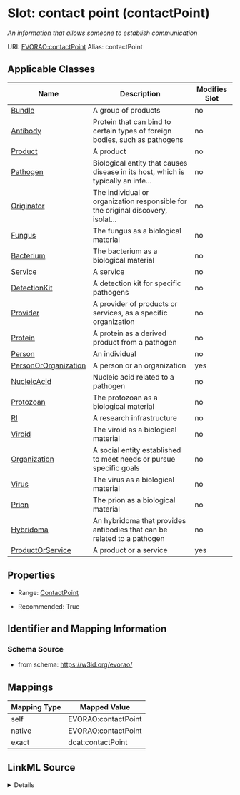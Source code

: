 

# Slot: contact point (contactPoint) 


_An information that allows someone to establish communication_





URI: [EVORAO:contactPoint](https://w3id.org/evorao/contactPoint)
Alias: contactPoint

<!-- no inheritance hierarchy -->





## Applicable Classes

| Name | Description | Modifies Slot |
| --- | --- | --- |
| [Bundle](Bundle.md) | A group of products |  no  |
| [Antibody](Antibody.md) | Protein that can bind to certain types of foreign bodies, such as pathogens |  no  |
| [Product](Product.md) | A product |  no  |
| [Pathogen](Pathogen.md) | Biological entity that causes disease in its host, which is typically an infe... |  no  |
| [Originator](Originator.md) | The individual or organization responsible for the original discovery, isolat... |  no  |
| [Fungus](Fungus.md) | The fungus as a biological material |  no  |
| [Bacterium](Bacterium.md) | The bacterium as a biological material |  no  |
| [Service](Service.md) | A service |  no  |
| [DetectionKit](DetectionKit.md) | A detection kit for specific pathogens |  no  |
| [Provider](Provider.md) | A provider of products or services, as a specific organization |  no  |
| [Protein](Protein.md) | A protein as a derived product from a pathogen |  no  |
| [Person](Person.md) | An individual |  no  |
| [PersonOrOrganization](PersonOrOrganization.md) | A person or an organization |  yes  |
| [NucleicAcid](NucleicAcid.md) | Nucleic acid related to a pathogen |  no  |
| [Protozoan](Protozoan.md) | The protozoan as a biological material |  no  |
| [RI](RI.md) | A research infrastructure |  no  |
| [Viroid](Viroid.md) | The viroid as a biological material |  no  |
| [Organization](Organization.md) | A social entity established to meet needs or pursue specific goals |  no  |
| [Virus](Virus.md) | The virus as a biological material |  no  |
| [Prion](Prion.md) | The prion as a biological material |  no  |
| [Hybridoma](Hybridoma.md) | An hybridoma that provides antibodies that can be related to a pathogen |  no  |
| [ProductOrService](ProductOrService.md) | A product or a service |  yes  |







## Properties

* Range: [ContactPoint](ContactPoint.md)

* Recommended: True





## Identifier and Mapping Information







### Schema Source


* from schema: https://w3id.org/evorao/




## Mappings

| Mapping Type | Mapped Value |
| ---  | ---  |
| self | EVORAO:contactPoint |
| native | EVORAO:contactPoint |
| exact | dcat:contactPoint |




## LinkML Source

<details>
```yaml
name: contactPoint
description: An information that allows someone to establish communication
title: contact point
from_schema: https://w3id.org/evorao/
exact_mappings:
- dcat:contactPoint
rank: 1000
alias: contactPoint
domain_of:
- PersonOrOrganization
- ProductOrService
range: ContactPoint
required: false
recommended: true
multivalued: false

```
</details>